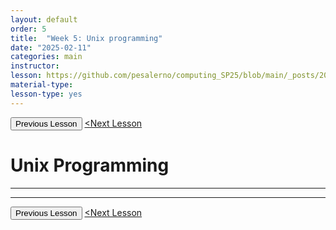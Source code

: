 ```yaml
---
layout: default
order: 5
title:  "Week 5: Unix programming"
date: "2025-02-11"
categories: main
instructor: 
lesson: https://github.com/pesalerno/computing_SP25/blob/main/_posts/2025-02-11-5_Week_5.md
material-type: 
lesson-type: yes
---
```


<a href="https://pesalerno.github.io/computing_SP25/main/2025/02/04/4_Week_4.html"><button>Previous Lesson</button></a>    <a href="https://github.com/pesalerno/computing_SP25/blob/main/_posts/2025-02-04-4_Week_6.md"><Next Lesson</button></a>

# Unix Programming

------------


--------------

<a href="https://pesalerno.github.io/computing_SP25/main/2025/02/04/4_Week_4.html"><button>Previous Lesson</button></a>    <a href="https://github.com/pesalerno/computing_SP25/blob/main/_posts/2025-02-04-4_Week_6.md"><Next Lesson</button></a>
